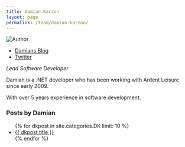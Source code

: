 ```yaml
---
title: Damian Karzon
layout: page
permalink: /team/damian-karzon/
---
```


<div class="memberdetails row-fluid">
	<div class="span2 sidebar">
		<img src="http://1.gravatar.com/avatar/1ea2829caf0b9135cd7ece795ccde774?size=72" border="0" alt="Author" class="authimg"></img>
		<ul class="memberlinks">
			<li class="blog"><a href="http://dkdevelopment.net">Damians Blog</a></li>
			<li class="twitter"><a href="https://twitter.com/d1k_is">Twitter</a></li>
		</ul>
	</div>
	<div class="span10">
		<p><em>Lead Software Developer</em></p>
		<p>Damian is a .NET developer who has been working with Ardent Leisure since early 2009.</p>
		<p>With over 5 years experience in software development.</p>
		<h3>Posts by Damian</h3>
		<ul>
			{% for dkpost in site.categories.DK limit: 10 %}
				<li><a href="{{ dkpost.url }}" title="{{ dkpost.title }}">{{ dkpost.title }}</a></li>
			{% endfor %}
		</ul>
	</div>
</div>